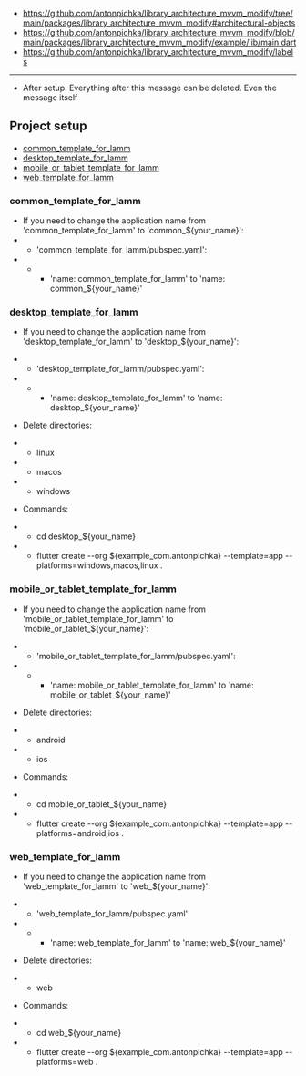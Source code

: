 - https://github.com/antonpichka/library_architecture_mvvm_modify/tree/main/packages/library_architecture_mvvm_modify#architectural-objects
- https://github.com/antonpichka/library_architecture_mvvm_modify/blob/main/packages/library_architecture_mvvm_modify/example/lib/main.dart
- https://github.com/antonpichka/library_architecture_mvvm_modify/labels

---

- After setup. Everything after this message can be deleted. Even the message itself

## Project setup

- [common_template_for_lamm](https://github.com/antonpichka/template_for_lamm#common_template_for_lamm)
- [desktop_template_for_lamm](https://github.com/antonpichka/template_for_lamm#desktop_template_for_lamm)
- [mobile_or_tablet_template_for_lamm](https://github.com/antonpichka/template_for_lamm#mobile_or_tablet_template_for_lamm)
- [web_template_for_lamm](https://github.com/antonpichka/template_for_lamm#web_template_for_lamm)

### common_template_for_lamm

- If you need to change the application name from 'common_template_for_lamm' to 'common_${your_name}':
- - 'common_template_for_lamm/pubspec.yaml':
- - - 'name: common_template_for_lamm' to 'name: common_${your_name}'

### desktop_template_for_lamm

- If you need to change the application name from 'desktop_template_for_lamm' to 'desktop_${your_name}':
- - 'desktop_template_for_lamm/pubspec.yaml':
- - - 'name: desktop_template_for_lamm' to 'name: desktop_${your_name}'

- Delete directories:
- - linux 
- - macos
- - windows

- Commands:
- - cd desktop_${your_name}
- - flutter create --org ${example_com.antonpichka} --template=app --platforms=windows,macos,linux .

### mobile_or_tablet_template_for_lamm

- If you need to change the application name from 'mobile_or_tablet_template_for_lamm' to 'mobile_or_tablet_${your_name}':
- - 'mobile_or_tablet_template_for_lamm/pubspec.yaml':
- - - 'name: mobile_or_tablet_template_for_lamm' to 'name: mobile_or_tablet_${your_name}'

- Delete directories:
- - android
- - ios

- Commands:
- - cd mobile_or_tablet_${your_name}
- - flutter create --org ${example_com.antonpichka} --template=app --platforms=android,ios .

### web_template_for_lamm

- If you need to change the application name from 'web_template_for_lamm' to 'web_${your_name}':
- - 'web_template_for_lamm/pubspec.yaml':
- - - 'name: web_template_for_lamm' to 'name: web_${your_name}'

- Delete directories:
- - web

- Commands:
- - cd web_${your_name}
- - flutter create --org ${example_com.antonpichka} --template=app --platforms=web .